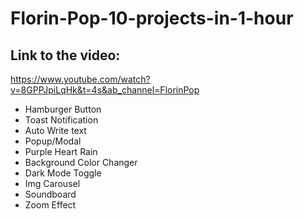 # Florin-Pop-10-projects-in-1-hour

## Link to the video:
  https://www.youtube.com/watch?v=8GPPJpiLqHk&t=4s&ab_channel=FlorinPop
  
 - Hamburger Button
 - Toast Notification
 - Auto Write text
 - Popup/Modal
 - Purple Heart Rain
 - Background Color Changer
 - Dark Mode Toggle
 - Img Carousel
 - Soundboard
 - Zoom Effect
